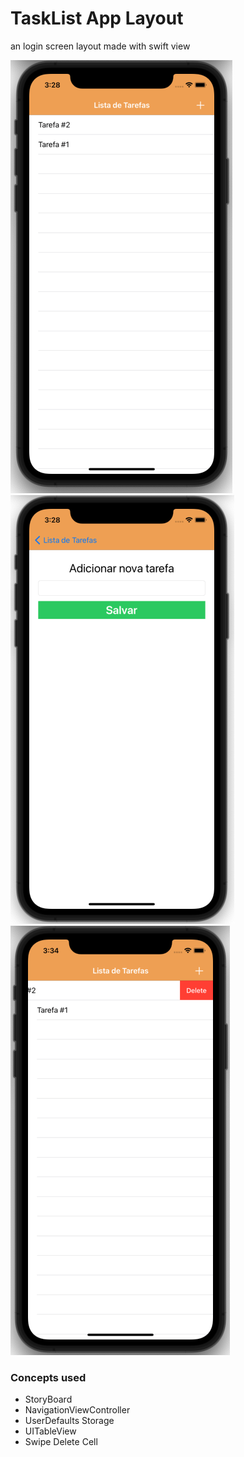 
# TaskList App Layout

an login screen layout made with swift view

![preview](images/screen1.png)
![preview](images/screen2.png)
![preview](images/screen3.png)

### Concepts used ###

- StoryBoard
- NavigationViewController
- UserDefaults Storage
- UITableView
- Swipe Delete Cell
